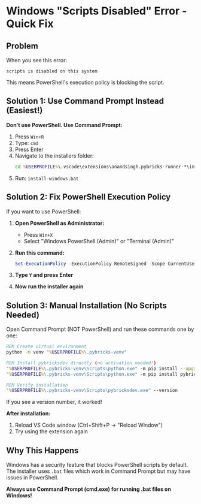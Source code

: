 # Windows "Scripts Disabled" Error - Quick Fix

## Problem

When you see this error:
```
scripts is disabled on this system
```

This means PowerShell's execution policy is blocking the script.

## Solution 1: Use Command Prompt Instead (Easiest!)

**Don't use PowerShell. Use Command Prompt:**

1. Press `Win+R`
2. Type: `cmd`
3. Press Enter
4. Navigate to the installers folder:
   ```cmd
   cd %USERPROFILE%\.vscode\extensions\anandsingh.pybricks-runner-*\installers
   ```
5. Run: `install-windows.bat`

## Solution 2: Fix PowerShell Execution Policy

If you want to use PowerShell:

1. **Open PowerShell as Administrator:**
   - Press `Win+X`
   - Select "Windows PowerShell (Admin)" or "Terminal (Admin)"

2. **Run this command:**
   ```powershell
   Set-ExecutionPolicy -ExecutionPolicy RemoteSigned -Scope CurrentUser
   ```

3. **Type `Y` and press Enter**

4. **Now run the installer again**

## Solution 3: Manual Installation (No Scripts Needed)

Open Command Prompt (NOT PowerShell) and run these commands one by one:

```cmd
REM Create virtual environment
python -m venv "%USERPROFILE%\.pybricks-venv"

REM Install pybricksdev directly (no activation needed!)
"%USERPROFILE%\.pybricks-venv\Scripts\python.exe" -m pip install --upgrade pip
"%USERPROFILE%\.pybricks-venv\Scripts\python.exe" -m pip install pybricksdev

REM Verify installation
"%USERPROFILE%\.pybricks-venv\Scripts\pybricksdev.exe" --version
```

If you see a version number, it worked!

**After installation:**
1. Reload VS Code window (Ctrl+Shift+P → "Reload Window")
2. Try using the extension again

## Why This Happens

Windows has a security feature that blocks PowerShell scripts by default. The installer uses `.bat` files which work in Command Prompt but may have issues in PowerShell.

**Always use Command Prompt (cmd.exe) for running .bat files on Windows!**
